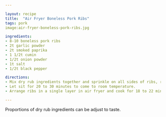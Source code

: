 ```yaml
---

layout: recipe
title:  "Air Fryer Boneless Pork Ribs"
tags: pork
image:air-fryer-boneless-pork-ribs.jpg 

ingredients:
- 8-10 boneless pork ribs
- 2t garlic powder
- 2t smoked paprika
- 1 1/2t cumin
- 1/2t onion powder
- 1t salt
- 1/2t black pepper

directions:
- Mix dry rub ingredients together and sprinkle on all sides of ribs, rubbing it in.
- Let sit for 20 to 30 minutes to come to room temperature.
- Arrange ribs in a single layer in air fryer and cook for 18 to 22 minutes at 370f, flipping halfway through.You may have to cook in batches, depending on air fryer size. Do not overcook, internal temperature should reach 145f.

---
```


Proportions of dry rub ingredients can be adjust to taste.
